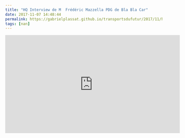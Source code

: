 ```yaml
---
title: "HQ Interview de M  Frédéric Mazzella PDG de Bla Bla Car"
date: 2017-11-07 14:48:44
permalink: https://gabrielplassat.github.io/transportsdufutur/2017/11/hq-interview-de-m-frederic-mazzella-pdg-de-bla-bla-car.html
tags: [nan]
---
```


<iframe width="560" height="315" src="https://www.youtube.com/embed/hIPrI6DAF7w" frameborder="0" allowfullscreen></iframe>
